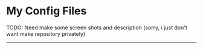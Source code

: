 # My Config Files

TODO: Need make some screen shots and description
(sorry, i just don't want make repository privately<D-e>)

---
